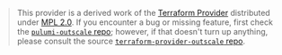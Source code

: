 > This provider is a derived work of the [Terraform Provider](https://github.com/outscale-vbr/terraform-provider-outscale)
> distributed under [MPL 2.0](https://www.mozilla.org/en-US/MPL/2.0/). If you encounter a bug or missing feature,
> first check the [`pulumi-outscale` repo](https://github.com/outscale-vbr/pulumi-outscale/issues); however, if that doesn't turn up anything,
> please consult the source [`terraform-provider-outscale` repo](https://github.com/outscale-vbr/terraform-provider-outscale/issues).
